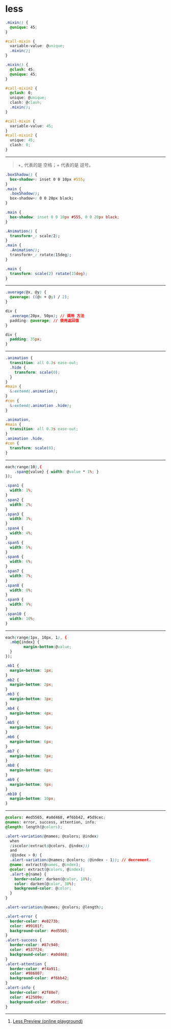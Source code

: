 # less

```css
.mixin() {
  @unique: 45;
}

#call-mixin {
  variable-value: @unique;
  .mixin();
}

.mixin() {
  @clash: 45;
  @unique: 45;
}

#call-mixin2 {
  @clash: 0;
  unique: @unique;
  clash: @clash;
  .mixin();
}
```

```css
#call-mixin {
  variable-value: 45;
}
#call-mixin2 {
  unique: 45;
  clash: 0;
}
```

---

> +\_ 代表的是 空格；+ 代表的是 逗号。

```css
.boxShadow() {
  box-shadow+: inset 0 0 10px #555;
}
.main {
  .boxShadow();
  box-shadow+: 0 0 20px black;
}
```

```css
.main {
  box-shadow: inset 0 0 10px #555, 0 0 20px black;
}
```

```css
.Animation() {
  transform+_: scale(2);
}
.main {
  .Animation();
  transform+_: rotate(15deg);
}
```

```css
.main {
  transform: scale(2) rotate(15deg);
}
```

---

```css
.average(@x, @y) {
  @average: ((@x + @y) / 2);
}

div {
  .average(20px, 50px); // 调用 方法
  padding: @average; // 使用返回值
}
```

```css
div {
  padding: 35px;
}
```

---

```css
.animation {
  transition: all 0.3s ease-out;
  .hide {
    transform: scale(0);
  }
}
#main {
  &:extend(.animation);
}
#con {
  &:extend(.animation .hide);
}
```

```css
.animation,
#main {
  transition: all 0.3s ease-out;
}
.animation .hide,
#con {
  transform: scale(0);
}
```

---

```css
each(range(10),{
    .span@{value} { width: @value * 1%; }
});
```

```css
.span1 {
  width: 1%;
}
.span2 {
  width: 2%;
}
.span3 {
  width: 3%;
}
.span4 {
  width: 4%;
}
.span5 {
  width: 5%;
}
.span6 {
  width: 6%;
}
.span7 {
  width: 7%;
}
.span8 {
  width: 8%;
}
.span9 {
  width: 9%;
}
.span10 {
  width: 10%;
}
```

---

```css
each(range(1px, 10px, 1), {
  .mb@{index} {
		margin-bottom:@value;
  }
});
```

```css
.mb1 {
  margin-bottom: 1px;
}
.mb2 {
  margin-bottom: 2px;
}
.mb3 {
  margin-bottom: 3px;
}
.mb4 {
  margin-bottom: 4px;
}
.mb5 {
  margin-bottom: 5px;
}
.mb6 {
  margin-bottom: 6px;
}
.mb7 {
  margin-bottom: 7px;
}
.mb8 {
  margin-bottom: 8px;
}
.mb9 {
  margin-bottom: 9px;
}
.mb10 {
  margin-bottom: 10px;
}
```

---

```css
@colors: #ed5565, #a0d468, #f6bb42, #5d9cec;
@names: error, success, attention, info;
@length: length(@colors);

.alert-variation(@names; @colors; @index)
  when
  (iscolor(extract(@colors, @index)))
  and
  (@index > 0) {
  .alert-variation(@names; @colors; (@index - 1)); // decrement.
  @name: extract(@names, @index);
  @color: extract(@colors, @index);
  .alert-@{name} {
    border-color: darken(@color, 10%);
    color: darken(@color, 30%);
    background-color: @color;
  }
}

.alert-variation(@names; @colors; @length);
```

```css
.alert-error {
  border-color: #e8273b;
  color: #99101f;
  background-color: #ed5565;
}
.alert-success {
  border-color: #87c940;
  color: #537f24;
  background-color: #a0d468;
}
.alert-attention {
  border-color: #f4a911;
  color: #986807;
  background-color: #f6bb42;
}
.alert-info {
  border-color: #2f80e7;
  color: #12509e;
  background-color: #5d9cec;
}
```

---

1. [Less Preview (online playground)](https://lesscss.org/less-preview/#eyJjb2RlIjoiZWFjaChyYW5nZSgxcHgsIDEwcHgsIDEpLCB7XG4gIC5tYkB7aW5kZXh9IHtcblx0XHRtYXJnaW4tYm90dG9tOkB2YWx1ZTtcbiAgfVxufSk7IiwiYWN0aXZlVmVyc2lvbiI6IjQuMS4zIn0=)
